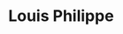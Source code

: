 ---
title: "Louis Philippe"
url: /bengaluru/louis-philippe-whitefield-main-road-mahadevpura-devasandra-industrial-estate-krishnarajapuram/
shop: clothes
---